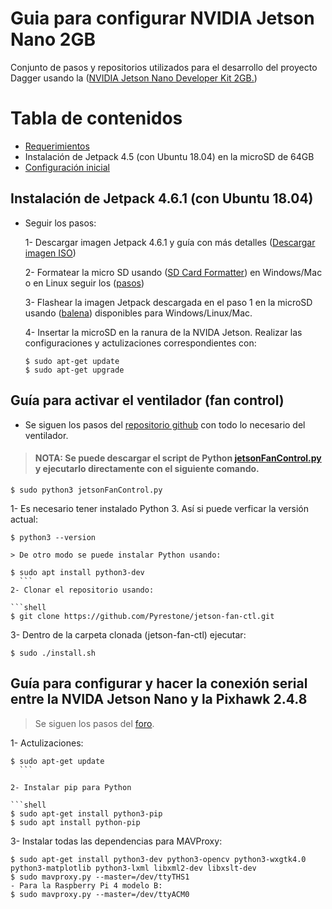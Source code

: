 # Guia para configurar NVIDIA Jetson Nano 2GB
Conjunto de pasos y repositorios utilizados para el desarrollo del proyecto Dagger usando la ([NVIDIA Jetson Nano Developer Kit 2GB.](https://developer.nvidia.com/embedded/learn/jetson-nano-2gb-devkit-user-guide))  

# Tabla de contenidos
- [Requerimientos](#Requerimientos)
- Instalación de Jetpack 4.5 (con Ubuntu 18.04) en la microSD de 64GB
- [Configuración inicial](#Configuración-inicial)

## Instalación de Jetpack 4.6.1 (con Ubuntu 18.04)

- Seguir los pasos:
  
    1- Descargar imagen Jetpack 4.6.1 y guía con más detalles ([Descargar imagen ISO](https://developer.nvidia.com/embedded/jetpack-sdk-461)) 

    2- Formatear la micro SD usando ([SD Card Formatter](https://www.sdcard.org/downloads/formatter/)) en Windows/Mac o en Linux seguir los ([pasos](https://www.softzone.es/linux/tutoriales/formatear-linux/))

    3- Flashear la imagen Jetpack descargada en el paso 1 en la microSD usando ([balena](https://etcher.balena.io/)) disponibles para Windows/Linux/Mac.

    4- Insertar la microSD en la ranura de la NVIDA Jetson. Realizar las configuraciones y actulizaciones correspondientes con: 
  
    ```shell
    $ sudo apt-get update
    $ sudo apt-get upgrade
    ```

## Guía para activar el ventilador (fan control) 

- Se siguen los pasos del [repositorio github](https://github.com/Pyrestone/jetson-fan-ctl) con todo lo necesario del ventilador.

> #### NOTA: Se puede descargar el script de Python [jetsonFanControl.py](https://github.com/Dagger-CETIA/Dagger-CETIA-FAC/blob/main/jetsonFanControl.py) y ejecutarlo directamente con el siguiente comando.

  ```shell
  $ sudo python3 jetsonFanControl.py
   ```   


  1- Es necesario tener instalado Python 3. Así si puede verficar la versión actual:

  ```shell
  $ python3 --version
  
  > De otro modo se puede instalar Python usando:
  
  $ sudo apt install python3-dev
    ```
  2- Clonar el repositorio usando: 

  ```shell
  $ git clone https://github.com/Pyrestone/jetson-fan-ctl.git
   ```    
  3- Dentro de la carpeta clonada (jetson-fan-ctl) ejecutar:
  ```shell
  $ sudo ./install.sh
   ```

  ## Guía para configurar y hacer la conexión serial entre la NVIDA Jetson Nano y la Pixhawk 2.4.8

> Se siguen los pasos del [foro](https://www.hackster.io/Matchstic/connecting-pixhawk-to-raspberry-pi-and-nvidia-jetson-b263a7). 

  1- Actulizaciones:

  ```shell
  $ sudo apt-get update
    ```

  2- Instalar pip para Python 

  ```shell
  $ sudo apt-get install python3-pip
  $ sudo apt install python-pip

   ```

  3- Instalar todas las dependencias para MAVProxy:
  
  ```shell
  $ sudo apt-get install python3-dev python3-opencv python3-wxgtk4.0 python3-matplotlib python3-lxml libxml2-dev libxslt-dev
  $ sudo mavproxy.py --master=/dev/ttyTHS1
  - Para la Raspberry Pi 4 modelo B:
  $ sudo mavproxy.py --master=/dev/ttyACM0
   ``` 
